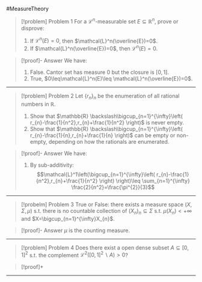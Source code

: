 #MeasureTheory 

> [!problem] Problem 1
> For a $\mathcal{L}^n$-measurable set $E\subseteq \mathbb{R}^n$, prove or disprove:
> 1. If $\mathcal{L}^n(E)=0$, then $\mathcal{L}^n(\overline{E})=0$.
> 2. If $\mathcal{L}^n(\overline{E})=0$, then $\mathcal{L}^n(E)=0$.

> [!proof]- Answer
> We have:
> 1. False. Cantor set has measure 0 but the closure is $[0,1]$.
> 2. True, $0\leq\mathcal{L}^n(E)\leq \mathcal{L}^n(\overline{E})=0$.
---
> [!problem] Problem 2
> Let $\{ r_{n} \}_{n}$ be the enumeration of all rational numbers in $\mathbb{R}$.
> 1. Show that $\mathbb{R} \backslash\bigcup_{n=1}^{\infty}\left( r_{n}-\frac{1}{n^2},r_{n}+\frac{1}{n^2} \right)$ is never empty.
> 2. Show that $\mathbb{R} \backslash\bigcup_{n=1}^{\infty}\left( r_{n}-\frac{1}{n},r_{n}+\frac{1}{n} \right)$ can be empty or non-empty, depending on how the rationals are enumerated.

> [!proof]- Answer
> We have: 
> 1. By sub-additivity: $$\mathcal{L}^1\left(\bigcup_{n=1}^{\infty}\left( r_{n}-\frac{1}{n^2},r_{n}+\frac{1}{n^2} \right) \right)\leq \sum_{n=1}^{\infty} \frac{2}{n^2}=\frac{\pi^{2}}{3}$$
---
> [!probelm] Problem 3
> True or False: there exists a measure space $(X,\Sigma,\mu)$ s.t. there is no countable collection of $(X_{n})_{n}\subseteq\Sigma$ s.t. $\mu(X_{n})<+\infty$ and $X=\bigcup_{n=1}^{\infty}X_{n}$.

> [!proof]- Answer
> $\mu$ is the counting measure.
---
> [!problem] Problem 4
> Does there exist a open dense subset $A\subseteq[0,1]^{2}$ s.t. the complement $\mathcal{L}^2([0,1]^{2} \backslash A)>0$?

> [!proof]+
---
